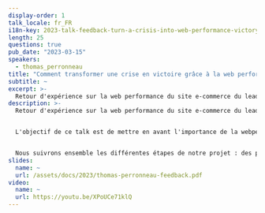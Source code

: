 ```yaml
---
display-order: 1
talk_locale: fr_FR
i18n-key: 2023-talk-feedback-turn-a-crisis-into-web-performance-victory
length: 25
questions: true
pub_date: "2023-03-15"
speakers:
  - thomas_perronneau
title: "Comment transformer une crise en victoire grâce à la web performance ?"
subtitle: ~
excerpt: >-
  Retour d'expérience sur la web performance du site e-commerce du leader de la distribution française en <abbr title="Cafés, hotels et restaurants">CHR</abbr>.
description: >-
  Retour d'expérience sur la web performance du site e-commerce du leader de la distribution française en <abbr title="Cafés, hotels et restaurants">CHR</abbr>.


  L'objectif de ce talk est de mettre en avant l'importance de la webperformance sur une grosse plateforme e-commerce. Comment peut-on passer d'une crise importante à un réel levier commercial via la webperformance ?


  Nous suivrons ensemble les différentes étapes de notre projet : des prémices d'une crise à un atout essentiel pour nos clients !
slides:
  name: ~
  url: /assets/docs/2023/thomas-perronneau-feedback.pdf
video:
  name: ~
  url: https://youtu.be/XPoUCe71klQ
---
```

